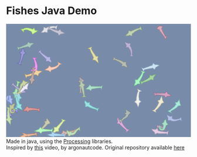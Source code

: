 # Fishes Java Demo
![image](./docs/fishes.png)
Made in java, using the [Processing](https://processing.org/) libraries. <br>
Inspired by [this](https://youtu.be/qlfh_rv6khY?si=uWD78if3yeoejHoj) video, by argonautcode. Original repository available [here](https://github.com/argonautcode/animal-proc-anim)